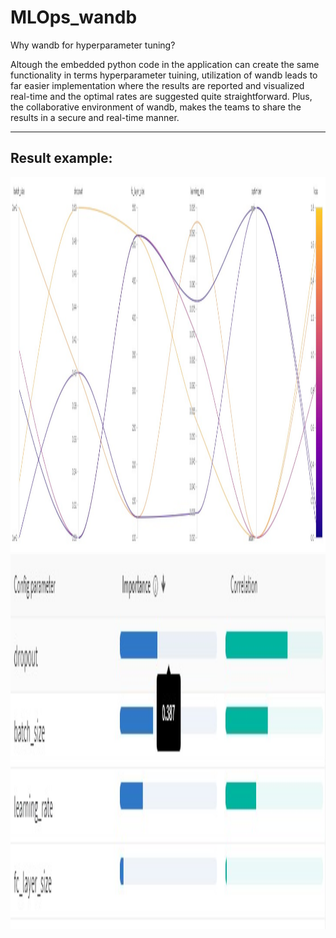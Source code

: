 # MLOps_wandb

Why wandb for hyperparameter tuning?

Altough the embedded python code in the application can create the same functionality in terms hyperparameter tuining, utilization of wandb leads to far easier implementation where the results are reported and visualized real-time and the optimal rates are suggested quite straightforward. Plus, the collaborative environment of wandb, makes the teams to share the results in a secure and real-time manner.

<hr>
<h2>Result example:</h2> 

<img src="asset/result1.jpg" alt="result1" height="600">

<img src="asset/result2.jpg" alt="result2" height="600">
